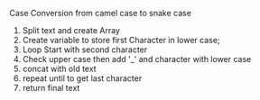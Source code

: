 Case Conversion from camel case to snake case

1. Split text and create Array
2. Create variable to store first Character in lower case;
3. Loop Start with second character
4. Check upper case then add '_' and character with lower case
5. concat with old text
6. repeat until to get last character
1. return final text